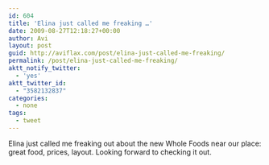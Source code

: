 ```yaml
---
id: 604
title: 'Elina just called me freaking …'
date: 2009-08-27T12:18:27+00:00
author: Avi
layout: post
guid: http://aviflax.com/post/elina-just-called-me-freaking/
permalink: /post/elina-just-called-me-freaking/
aktt_notify_twitter:
  - 'yes'
aktt_twitter_id:
  - "3582132837"
categories:
  - none
tags:
  - tweet
---
```

Elina just called me freaking out about the new Whole Foods near our place: great food, prices, layout. Looking forward to checking it out.